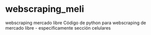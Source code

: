 # webscraping_meli
webscraping mercado libre
Código de python para webscraping de mercado libre - especificamente sección celulares
